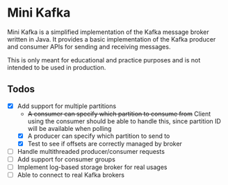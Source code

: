 # Mini Kafka

Mini Kafka is a simplified implementation of the Kafka message broker written in Java. It provides a basic
implementation of the Kafka producer and consumer APIs for sending and receiving messages.

This is only meant for educational and practice purposes and is not intended to be used in production.

## Todos

- [x] Add support for multiple partitions
    - ~~A consumer can specify which partition to consume from~~ Client using the consumer should be able to handle
      this, since partition ID will be available when polling
    - [x] A producer can specify which partition to send to
    - [x] Test to see if offsets are correctly managed by broker

- [ ] Handle multithreaded producer/consumer requests
- [ ] Add support for consumer groups
- [ ] Implement log-based storage broker for real usages
- [ ] Able to connect to real Kafka brokers
